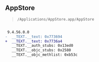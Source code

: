 ## AppStore

> `/Applications/AppStore.app/AppStore`

```diff

 9.4.56.0.0
-  __TEXT.__text: 0x773694
+  __TEXT.__text: 0x7736a4
   __TEXT.__auth_stubs: 0x13ed0
   __TEXT.__objc_stubs: 0x2580
   __TEXT.__objc_methlist: 0xb53c

```
